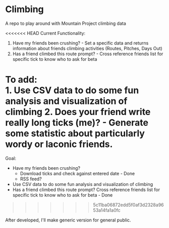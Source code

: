 # Climbing
A repo to play around with Mountain Project climbing data

<<<<<<< HEAD
Current Functionality: 
  1. Have my friends been crushing?
    - Set a specific data and returns information about friends climbing activities (Routes, Pitches, Days Out)
  2. Has a friend climbed this route prompt? 
    - Cross reference friends list for specific tick to know who to ask for beta
  
  
To add:   
    1. Use CSV data to do some fun analysis and visualization of climbing 
    2. Does your friend write really long ticks (me)?
    - Generate some statistic about particularly wordy or laconic friends. 
=======
Goal: 
  - Have my friends been crushing?
    - Download ticks and check against entered date - Done 
    - RSS feed? 
  - Use CSV data to do some fun analysis and visualization of climbing 
  - Has a friend climbed this route prompt? Cross reference friends list for specific tick to know who to ask for beta - Done
>>>>>>> 5c11ba06872edd5f0af3d2328a9653a14fa1a0fc
    
After developed, I'll make generic version for general public. 
